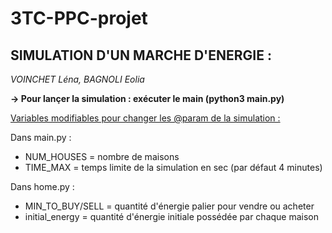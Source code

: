 # 3TC-PPC-projet

## **SIMULATION D'UN MARCHE D'ENERGIE :**
_VOINCHET Léna, BAGNOLI Eolia_

**&rarr; Pour lançer la simulation : exécuter le main (python3 main.py)**


<ins>Variables modifiables pour changer les @param de la simulation : </ins>

Dans main.py : 
- NUM_HOUSES = nombre de maisons
- TIME_MAX = temps limite de la simulation en sec (par défaut 4 minutes)

Dans home.py :
- MIN_TO_BUY/SELL = quantité d'énergie palier pour vendre ou acheter 
- initial_energy = quantité d'énergie initiale possédée par chaque maison

